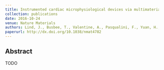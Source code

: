 ```yaml
---
title: Instrumented cardiac microphysiological devices via multimaterial three-dimensional printing
collection: publications
date: 2016-10-24
venue: Nature Materials
authors: Lind, J., Busbee, T., Valentine, A., Pasqualini, F., Yuan, H., Yadid, M., Park, S., Kotikian, A., Nesmith, A., Campbell, P., Vlassak, J., Lewis, J., Parker, K.
paperurl: http://dx.doi.org/10.1038/nmat4782
---
```

<h2> Abstract </h2>
TODO
<p align= "justify">